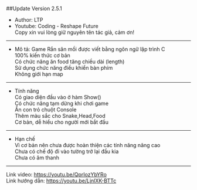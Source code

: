 ##Update Version 2.5.1

+ Author: LTP <br>
+ Youtube: Coding - Reshape Future <br>
  Copy xin vui lòng giữ nguyên tên tác giả, cảm ơn! <br>
------------------------------------------------------------------
+ Mô tả:
   Game Rắn săn mồi được viết bằng ngôn ngữ lập trình C <br>
   100% kiến thức cơ bản <br>
   Có chức năng ăn food tăng chiều dài (length) <br>
   Sử dụng chức năng điều khiển bàn phím <br>
   Không giới hạn map <br>
------------------------------------------------------------------
+ Tính năng <br>
   Có giao diện đầu vào ở hàm Show() <br>
   Có chức năng tạm dừng khi chơi game <br>
   Ẩn con trỏ chuột Console <br>
   Thêm màu sắc cho Snake,Head,Food <br>
   Cơ bản, dễ hiểu cho người mới bắt đầu <br>
------------------------------------------------------------------
+ Hạn chế <br>
   Vì cơ bản nên chưa được hoàn thiện các tính năng nâng cao <br>
   Chưa có chế độ đi vào tường trở lại đầu kia <br>
   Chưa có âm thanh <br>
------------------------------------------------------------------
Link video: https://youtu.be/QprIozYbYRo <br>
Link hướng dẫn: https://youtu.be/LjnlXK-BTTc <br>
